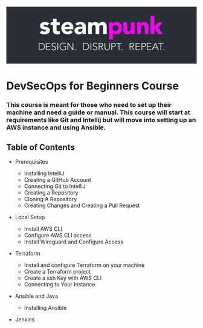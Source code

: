 ![Logo](https://github.com/SteampunkFoundry/images/raw/master/steampunk_banner-white_pink_on_grey.jfif)
# DevSecOps for Beginners Course
### This course is meant for those who need to set up their machine and need a guide or manual. This course will start at requirements like Git and Intellij but will move into setting up an AWS instance and using Ansible.

## Table of Contents
+ Prerequisites
    + Installing IntelliJ 
    + Creating a GitHub Account
    + Connecting Git to IntelliJ
    + Creating a Repository
    + Cloning A Repository
    + Creating Changes and Creating a Pull Request

+ Local Setup
    + Install AWS CLI
    + Configure AWS CLI access
    + Install Wireguard and Configure Access

+ Terraform
    + Install and configure Terraform on your machine
    + Create a Terraform project
    + Create a ssh Key with AWS CLI
    + Connecting to Your Instance

+ Ansible and Java
    + Installing Ansible

+ Jenkins

